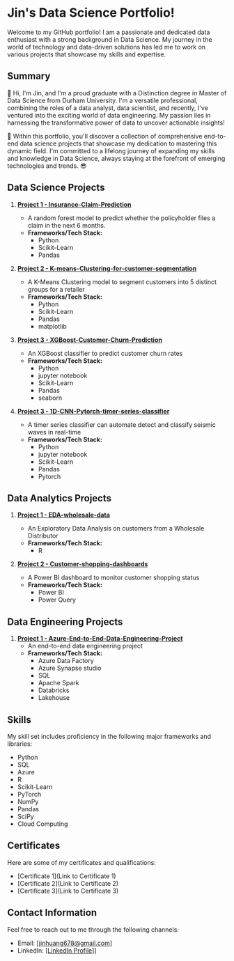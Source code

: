 # Jin's Data Science Portfolio!
Welcome to my GitHub portfolio! I am a passionate and dedicated data enthusiast with a strong background in Data Science. My journey in the world of technology and data-driven solutions has led me to work on various projects that showcase my skills and expertise.

## Summary
🔭 Hi, I'm Jin, and I'm a proud graduate with a Distinction degree in Master of Data Science from Durham University. I'm a versatile professional, combining the roles of a data analyst, data scientist, and recently, I've ventured into the exciting world of data engineering. My passion lies in harnessing the transformative power of data to uncover actionable insights!

🚀 Within this portfolio, you'll discover a collection of comprehensive end-to-end data science projects that showcase my dedication to mastering this dynamic field. I'm committed to a lifelong journey of expanding my skills and knowledge in Data Science, always staying at the forefront of emerging technologies and trends. 😎


## Data Science Projects
  
1. **[Project 1 - Insurance-Claim-Prediction](https://github.com/jzdmx/Car-Insurance-Claim-Prediction)**
   - A random forest model to predict whether the policyholder files a claim in the next 6 months.
   - **Frameworks/Tech Stack:**
     - Python
     - Scikit-Learn
     - Pandas

2. **[Project 2 - K-means-Clustering-for-customer-segmentation](https://github.com/jzdmx/K-means-Clustering-for-customer-segmentation)**
   - A K-Means Clustering model to segment customers into 5 distinct groups for a retailer
   - **Frameworks/Tech Stack:**
     - Python
     - Scikit-Learn
     - Pandas
     - matplotlib

3. **[Project 3 - XGBoost-Customer-Churn-Prediction](https://github.com/jzdmx/Customer-Churn-Prediction-XGBoost)**
   - An XGBoost classifier to predict customer churn rates
   - **Frameworks/Tech Stack:**
     - Python
     - jupyter notebook
     - Scikit-Learn
     - Pandas
     - seaborn

4. **[Project 3 - 1D-CNN-Pytorch-timer-series-classifier](https://github.com/jzdmx/1D-CNN-Pytorch-timer-series-classifier)**
   -  A timer series classifier can automate detect and classify seismic waves in real-time
   - **Frameworks/Tech Stack:**
     - Python
     - jupyter notebook
     - Scikit-Learn
     - Pandas
     - Pytorch

## Data Analytics Projects

1. **[Project 1 - EDA-wholesale-data](https://github.com/jzdmx/EDA-K-means-and-Hierarchical-Clustering)**
   - An Exploratory Data Analysis on customers from a Wholesale Distributor
   - **Frameworks/Tech Stack:**
     - R

2. **[Project 2 - Customer-shopping-dashboards](https://github.com/jzdmx/Customer-shopping-dashboards)**
   - A Power BI dashboard to monitor customer shopping status
   - **Frameworks/Tech Stack:**
     - Power BI
     - Power Query

## Data Engineering Projects
  
1. **[Project 1 - Azure-End-to-End-Data-Engineering-Project](https://github.com/jzdmx/Azure-End-to-End-Data-Engineering-Project)**
   - An end-to-end data engineering project 
   - **Frameworks/Tech Stack:**
     - Azure Data Factory
     - Azure Synapse studio
     - SQL
     - Apache Spark
     - Databricks
     - Lakehouse
    


## Skills
My skill set includes proficiency in the following major frameworks and libraries:
- Python
- SQL
- Azure
- R
- Scikit-Learn
- PyTorch
- NumPy
- Pandas
- SciPy
- Cloud Computing

## Certificates
Here are some of my certificates and qualifications:
- [Certificate 1](Link to Certificate 1)
- [Certificate 2](Link to Certificate 2)
- [Certificate 3](Link to Certificate 3)

## Contact Information
Feel free to reach out to me through the following channels:
- Email: [jinhuang678@gmail.com]
- LinkedIn: [[LinkedIn Profile]](https://www.linkedin.com/in/jin-huang-data-science/)]



<!--
**jzdmx/jzdmx** is a ✨ _special_ ✨ repository because its `README.md` (this file) appears on your GitHub profile.


